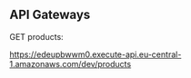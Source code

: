 ## API Gateways

GET products:

<https://edeupbwwm0.execute-api.eu-central-1.amazonaws.com/dev/products>
